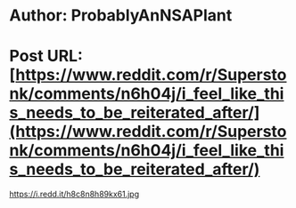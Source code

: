 # Author: ProbablyAnNSAPlant
# Post URL: [https://www.reddit.com/r/Superstonk/comments/n6h04j/i_feel_like_this_needs_to_be_reiterated_after/](https://www.reddit.com/r/Superstonk/comments/n6h04j/i_feel_like_this_needs_to_be_reiterated_after/)


https://i.redd.it/h8c8n8h89kx61.jpg